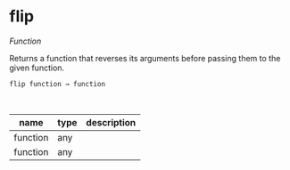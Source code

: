 # flip

_Function_

Returns a function that reverses its arguments before passing them to the given function.

<pre><code>flip function &rarr; function</code></pre>
<br>

| name | type | description |
|------|------|-------------|
|function|any||
|function|any||


